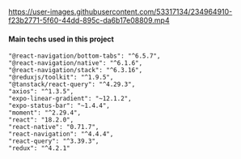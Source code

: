https://user-images.githubusercontent.com/53317134/234964910-f23b2771-5f60-44dd-895c-da6b17e08809.mp4

  #### Main techs used in this project
    

    "@react-navigation/bottom-tabs": "^6.5.7",
    "@react-navigation/native": "^6.1.6",
    "@react-navigation/stack": "^6.3.16",
    "@reduxjs/toolkit": "^1.9.5",
    "@tanstack/react-query": "^4.29.3",
    "axios": "^1.3.5",
    "expo-linear-gradient": "~12.1.2",
    "expo-status-bar": "~1.4.4",
    "moment": "^2.29.4",
    "react": "18.2.0",
    "react-native": "0.71.7",
    "react-navigation": "^4.4.4",
    "react-query": "^3.39.3",
    "redux": "^4.2.1"
  
